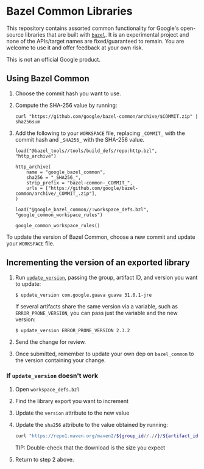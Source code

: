# Bazel Common Libraries

This repository contains assorted common functionality for Google's open-source
libraries that are built with [`bazel`]. It is an experimental project and none
of the APIs/target names are fixed/guaranteed to remain. You are welcome to use
it and offer feedback at your own risk.

This is not an official Google product.

[`bazel`]: https://bazel.build

## Using Bazel Common

1. Choose the commit hash you want to use.

1. Compute the SHA-256 value by running:

   ```shell
   curl "https://github.com/google/bazel-common/archive/$COMMIT.zip" | sha256sum
   ```

1. Add the following to your `WORKSPACE` file, replacing `_COMMIT_` with the
   commit hash and `_SHA256_` with the SHA-256 value.

   ```bzl
   load("@bazel_tools//tools/build_defs/repo:http.bzl", "http_archive")

   http_archive(
       name = "google_bazel_common",
       sha256 = "_SHA256_",
       strip_prefix = "bazel-common-_COMMIT_",
       urls = ["https://github.com/google/bazel-common/archive/_COMMIT_.zip"],
   )

   load("@google_bazel_common//:workspace_defs.bzl", "google_common_workspace_rules")

   google_common_workspace_rules()
   ```

To update the version of Bazel Common, choose a new commit and update your
`WORKSPACE` file.

## Incrementing the version of an exported library

1. Run [`update_version`], passing the group, artifact ID, and version you want
    to update:

    ```shell
    $ update_version com.google.guava guava 31.0.1-jre
    ```

    If several artifacts share the same version via a variable, such as
    `ERROR_PRONE_VERSION`, you can pass just the variable and the new version:

    ```shell
    $ update_version ERROR_PRONE_VERSION 2.3.2
    ```

2.  Send the change for review.

3.  Once submitted, remember to update your own dep on `bazel_common` to the
    version containing your change.

### If `update_version` doesn't work

1.  Open `workspace_defs.bzl`

2.  Find the library export you want to increment

3.  Update the `version` attribute to the new value

4.  Update the `sha256` attribute to the value obtained by running:

    ```sh
    curl "https://repo1.maven.org/maven2/${group_id//.//}/${artifact_id}/${version}/${artifact_id}-${version}.jar" | sha256sum
    ```

    TIP: Double-check that the download is the size you expect

5. Return to step 2 above.

[`update_version`]: https://github.com/google/bazel-common/blob/master/update_version
